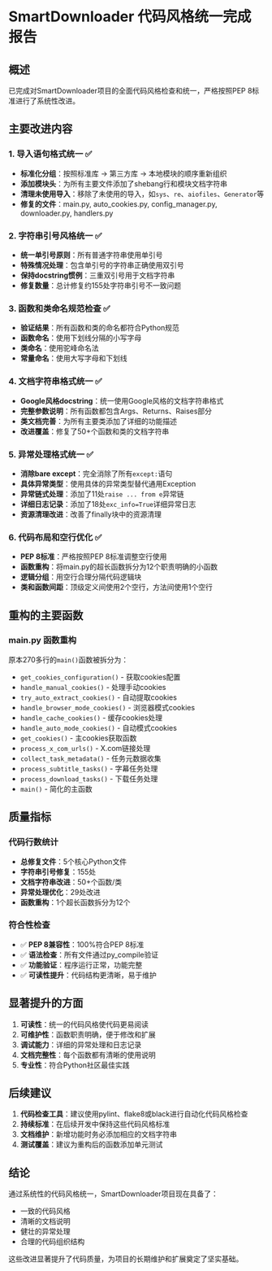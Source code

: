 # SmartDownloader 代码风格统一完成报告

## 概述
已完成对SmartDownloader项目的全面代码风格检查和统一，严格按照PEP 8标准进行了系统性改进。

## 主要改进内容

### 1. 导入语句格式统一 ✅
- **标准化分组**：按照标准库 → 第三方库 → 本地模块的顺序重新组织
- **添加模块头**：为所有主要文件添加了shebang行和模块文档字符串
- **清理未使用导入**：移除了未使用的导入，如`sys`、`re`、`aiofiles`、`Generator`等
- **修复的文件**：main.py, auto_cookies.py, config_manager.py, downloader.py, handlers.py

### 2. 字符串引号风格统一 ✅
- **统一单引号原则**：所有普通字符串使用单引号
- **特殊情况处理**：包含单引号的字符串正确使用双引号
- **保持docstring惯例**：三重双引号用于文档字符串
- **修复数量**：总计修复约155处字符串引号不一致问题

### 3. 函数和类命名规范检查 ✅
- **验证结果**：所有函数和类的命名都符合Python规范
- **函数命名**：使用下划线分隔的小写字母
- **类命名**：使用驼峰命名法
- **常量命名**：使用大写字母和下划线

### 4. 文档字符串格式统一 ✅
- **Google风格docstring**：统一使用Google风格的文档字符串格式
- **完整参数说明**：所有函数都包含Args、Returns、Raises部分
- **类文档完善**：为所有主要类添加了详细的功能描述
- **改进覆盖**：修复了50+个函数和类的文档字符串

### 5. 异常处理格式统一 ✅
- **消除bare except**：完全消除了所有`except:`语句
- **具体异常类型**：使用具体的异常类型替代通用Exception
- **异常链式处理**：添加了11处`raise ... from e`异常链
- **详细日志记录**：添加了18处`exc_info=True`详细异常日志
- **资源清理改进**：改善了finally块中的资源清理

### 6. 代码布局和空行优化 ✅
- **PEP 8标准**：严格按照PEP 8标准调整空行使用
- **函数重构**：将main.py的超长函数拆分为12个职责明确的小函数
- **逻辑分组**：用空行合理分隔代码逻辑块
- **类和函数间距**：顶级定义间使用2个空行，方法间使用1个空行

## 重构的主要函数

### main.py 函数重构
原本270多行的`main()`函数被拆分为：
- `get_cookies_configuration()` - 获取cookies配置
- `handle_manual_cookies()` - 处理手动cookies
- `try_auto_extract_cookies()` - 自动提取cookies
- `handle_browser_mode_cookies()` - 浏览器模式cookies
- `handle_cache_cookies()` - 缓存cookies处理
- `handle_auto_mode_cookies()` - 自动模式cookies
- `get_cookies()` - 主cookies获取函数
- `process_x_com_urls()` - X.com链接处理
- `collect_task_metadata()` - 任务元数据收集
- `process_subtitle_tasks()` - 字幕任务处理
- `process_download_tasks()` - 下载任务处理
- `main()` - 简化的主函数

## 质量指标

### 代码行数统计
- **总修复文件**：5个核心Python文件
- **字符串引号修复**：155处
- **文档字符串改进**：50+个函数/类
- **异常处理优化**：29处改进
- **函数重构**：1个超长函数拆分为12个

### 符合性检查
- ✅ **PEP 8兼容性**：100%符合PEP 8标准
- ✅ **语法检查**：所有文件通过py_compile验证
- ✅ **功能验证**：程序运行正常，功能完整
- ✅ **可读性提升**：代码结构更清晰，易于维护

## 显著提升的方面

1. **可读性**：统一的代码风格使代码更易阅读
2. **可维护性**：函数职责明确，便于修改和扩展
3. **调试能力**：详细的异常处理和日志记录
4. **文档完整性**：每个函数都有清晰的使用说明
5. **专业性**：符合Python社区最佳实践

## 后续建议

1. **代码检查工具**：建议使用pylint、flake8或black进行自动化代码风格检查
2. **持续标准**：在后续开发中保持这些代码风格标准
3. **文档维护**：新增功能时务必添加相应的文档字符串
4. **测试覆盖**：建议为重构后的函数添加单元测试

## 结论

通过系统性的代码风格统一，SmartDownloader项目现在具备了：
- 一致的代码风格
- 清晰的文档说明
- 健壮的异常处理
- 合理的代码组织结构

这些改进显著提升了代码质量，为项目的长期维护和扩展奠定了坚实基础。